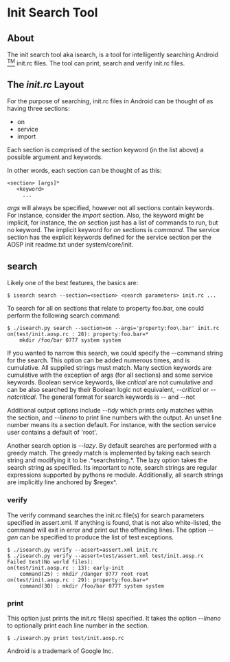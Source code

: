 # Init Search Tool

## About
The init search tool aka isearch, is a tool for intelligently searching Android
[<sup>TM</sup>](#trademark)
init.rc files. The tool can print, search and verify init.rc files.

## The *init.rc* Layout
For the purpose of searching, init.rc files in Android can be thought of
as having three sections:
 - on
 - service
 - import

Each section is comprised of the section keyword (in the list above) a possible
argument and keywords.

In other words, each section can be thought of as this:
```
<section> [args]*
   <keyword>
     ...
```

*args* will always be specified, however not all sections contain keywords.
For instance, consider the *import* section. Also, the keyword might be
implicit, for instance, the *on* section just has a list of commands to run,
but no keyword. The implicit keyword for *on* sections is *command*. The
service section has the explicit keywords defined for the service section
per the AOSP init readme.txt under system/core/init.

## search
Likely one of the best features, the basics are:
```
$ isearch search --section=<section> <search parameters> init.rc ...
```
To search for all on sections that relate to property foo.bar, one could perform
the following search command:

```
$ ./isearch.py search --section=on --args='property:foo\.bar' init.rc
on(test/init.aosp.rc : 28): property:foo.bar=*
	mkdir /foo/bar 0777 system system

```

If you wanted to narrow this search, we could specify the --command string for
the search. This option can be added numerous times, and is cumulative. All
supplied strings must match. Many section keywords are cumulative with the
exception of args (for all sections) and some service keywords. Boolean service
keywords, like *critical* are not cumulative and can be also searched by their
Boolean logic not equivalent, *--critical* or *--notcritical*. The general format
for search keywords is --<keyword> and --not<keyword>

Additional output options include *--tidy* which prints only matches within
the section, and *--lineno* to print line numbers with the output. An unset
line number means its a section default. For instance, with the section service
user contains a default of 'root'.

Another search option is *--lazy*. By default searches are performed with a
greedy match. The greedy match is implemented by taking each search string
and modifying it to be \.\*searchstring\.\*. The lazy option takes the
search string as specified. Its important to note, search strings are
regular expressions supported by pythons re module. Additionally, all search
strings are implicitly line anchored by $regex^.

### verify

The verify command searches the init.rc file(s) for search parameters specified
in assert.xml. If anything is found, that is not also white-listed, the command
will exit in error and print out the offending lines. The option *--gen* can be
specified to produce the list of test exceptions.

```
$ ./isearch.py verify --assert=assert.xml init.rc
$ ./isearch.py verify --assert=test/assert.xml test/init.aosp.rc
Failed test(No world files):
on(test/init.aosp.rc : 13): early-init
	command(25) : mkdir /danger 0777 root root
on(test/init.aosp.rc : 29): property:foo.bar=*
	command(30) : mkdir /foo/bar 0777 system system
```

### print

This option just prints the init.rc file(s) specified. It takes the option
*--lineno* to optionally print each line number in the section.

```
$ ./isearch.py print test/init.aosp.rc
```

<a name="trademark"></a>
Android is a trademark of Google Inc.
